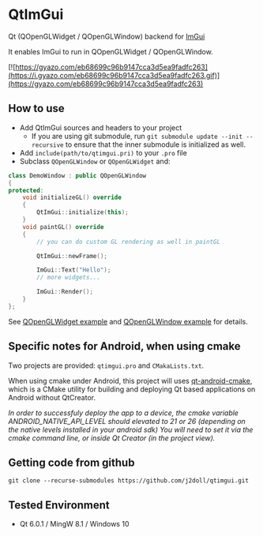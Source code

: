 # QtImGui

Qt (QOpenGLWidget / QOpenGLWindow) backend for [ImGui](https://github.com/ocornut/imgui)

It enables ImGui to run in QOpenGLWidget / QOpenGLWindow.

[![https://gyazo.com/eb68699c96b9147cca3d5ea9fadfc263](https://i.gyazo.com/eb68699c96b9147cca3d5ea9fadfc263.gif)](https://gyazo.com/eb68699c96b9147cca3d5ea9fadfc263)

## How to use

* Add QtImGui sources and headers to your project
    * If you are using git submodule, run `git submodule update --init --recursive` to ensure that the inner submodule is initialized as well.
* Add `include(path/to/qtimgui.pri)` to your `.pro` file
* Subclass `QOpenGLWindow` or `QOpenGLWidget` and:

```cpp
class DemoWindow : public QOpenGLWindow
{
protected:
    void initializeGL() override
    {
        QtImGui::initialize(this);
    }
    void paintGL() override
    {
        // you can do custom GL rendering as well in paintGL

        QtImGui::newFrame();

        ImGui::Text("Hello");
        // more widgets...

        ImGui::Render();
    }
};
```

See [QOpenGLWidget example](demo-widget/demo-widget.cpp) and [QOpenGLWindow example](/demo-window/demo-window.cpp) for details.

## Specific notes for Android, when using cmake

Two projects are provided: `qtimgui.pro` and `CMakaLists.txt`.

When using cmake under Android, this project will uses [qt-android-cmake](https://github.com/LaurentGomila/qt-android-cmake), which is a CMake utility for building and deploying Qt based applications on Android without QtCreator.

*In order to successfuly deploy the app to a device, the cmake variable ANDROID_NATIVE_API_LEVEL should elevated to 21 or 26 (depending on the native levels installed in your android sdk)
 You will need to set it via the cmake command line, or inside Qt Creator (in the project view).*

## Getting code from github

```
git clone --recurse-submodules https://github.com/j2doll/qtimgui.git
```

## Tested Environment

- Qt 6.0.1 / MingW 8.1 / Windows 10

